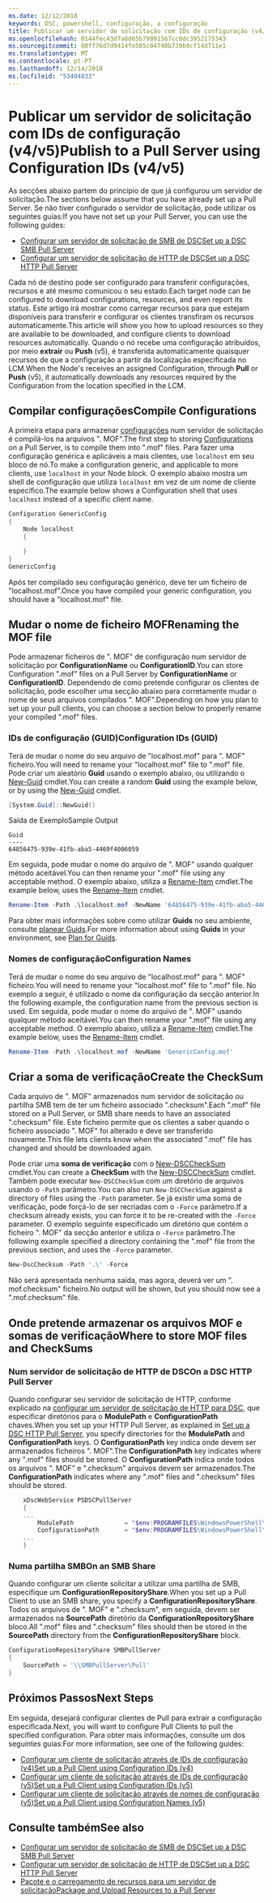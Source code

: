 ```yaml
---
ms.date: 12/12/2018
keywords: DSC, powershell, configuração, a configuração
title: Publicar um servidor de solicitação com IDs de configuração (v4/v5)
ms.openlocfilehash: 0144fec43d7a8d65b79891567cc0dc3952175343
ms.sourcegitcommit: 00ff76d7d9414fe585c04740b739b9cf14d711e1
ms.translationtype: MT
ms.contentlocale: pt-PT
ms.lasthandoff: 12/14/2018
ms.locfileid: "53404833"
---
```

# <a name="publish-to-a-pull-server-using-configuration-ids-v4v5"></a><span data-ttu-id="71d05-103">Publicar um servidor de solicitação com IDs de configuração (v4/v5)</span><span class="sxs-lookup"><span data-stu-id="71d05-103">Publish to a Pull Server using Configuration IDs (v4/v5)</span></span>

<span data-ttu-id="71d05-104">As secções abaixo partem do princípio de que já configurou um servidor de solicitação.</span><span class="sxs-lookup"><span data-stu-id="71d05-104">The sections below assume that you have already set up a Pull Server.</span></span> <span data-ttu-id="71d05-105">Se não tiver configurado o servidor de solicitação, pode utilizar os seguintes guias:</span><span class="sxs-lookup"><span data-stu-id="71d05-105">If you have not set up your Pull Server, you can use the following guides:</span></span>

- [<span data-ttu-id="71d05-106">Configurar um servidor de solicitação de SMB de DSC</span><span class="sxs-lookup"><span data-stu-id="71d05-106">Set up a DSC SMB Pull Server</span></span>](pullServerSmb.md)
- [<span data-ttu-id="71d05-107">Configurar um servidor de solicitação de HTTP de DSC</span><span class="sxs-lookup"><span data-stu-id="71d05-107">Set up a DSC HTTP Pull Server</span></span>](pullServer.md)

<span data-ttu-id="71d05-108">Cada nó de destino pode ser configurado para transferir configurações, recursos e até mesmo comunicou o seu estado.</span><span class="sxs-lookup"><span data-stu-id="71d05-108">Each target node can be configured to download configurations, resources, and even report its status.</span></span> <span data-ttu-id="71d05-109">Este artigo irá mostrar como carregar recursos para que estejam disponíveis para transferir e configurar os clientes transfiram os recursos automaticamente.</span><span class="sxs-lookup"><span data-stu-id="71d05-109">This article will show you how to upload resources so they are available to be downloaded, and configure clients to download resources automatically.</span></span> <span data-ttu-id="71d05-110">Quando o nó recebe uma configuração atribuídos, por meio **extrair** ou **Push** (v5), é transferida automaticamente quaisquer recursos de que a configuração a partir da localização especificada no LCM.</span><span class="sxs-lookup"><span data-stu-id="71d05-110">When the Node's receives an assigned Configuration, through **Pull** or **Push** (v5), it automatically downloads any resources required by the Configuration from the location specified in the LCM.</span></span>

## <a name="compile-configurations"></a><span data-ttu-id="71d05-111">Compilar configurações</span><span class="sxs-lookup"><span data-stu-id="71d05-111">Compile Configurations</span></span>

<span data-ttu-id="71d05-112">A primeira etapa para armazenar [configurações](../configurations/configurations.md) num servidor de solicitação é compilá-los na arquivos ". MOF".</span><span class="sxs-lookup"><span data-stu-id="71d05-112">The first step to storing [Configurations](../configurations/configurations.md) on a Pull Server, is to compile them into ".mof" files.</span></span> <span data-ttu-id="71d05-113">Para fazer uma configuração genérica e aplicáveis a mais clientes, use `localhost` em seu bloco de nó.</span><span class="sxs-lookup"><span data-stu-id="71d05-113">To make a configuration generic, and applicable to more clients, use `localhost` in your Node block.</span></span> <span data-ttu-id="71d05-114">O exemplo abaixo mostra um shell de configuração que utiliza `localhost` em vez de um nome de cliente específico.</span><span class="sxs-lookup"><span data-stu-id="71d05-114">The example below shows a Configuration shell that uses `localhost` instead of a specific client name.</span></span>

```powershell
Configuration GenericConfig
{
    Node localhost
    {

    }
}
GenericConfig
```

<span data-ttu-id="71d05-115">Após ter compilado seu configuração genérico, deve ter um ficheiro de "localhost.mof".</span><span class="sxs-lookup"><span data-stu-id="71d05-115">Once you have compiled your generic configuration, you should have a "localhost.mof" file.</span></span>

## <a name="renaming-the-mof-file"></a><span data-ttu-id="71d05-116">Mudar o nome de ficheiro MOF</span><span class="sxs-lookup"><span data-stu-id="71d05-116">Renaming the MOF file</span></span>

<span data-ttu-id="71d05-117">Pode armazenar ficheiros de ". MOF" de configuração num servidor de solicitação por **ConfigurationName** ou **ConfigurationID**.</span><span class="sxs-lookup"><span data-stu-id="71d05-117">You can store Configuration ".mof" files on a Pull Server by **ConfigurationName** or **ConfigurationID**.</span></span> <span data-ttu-id="71d05-118">Dependendo de como pretende configurar os clientes de solicitação, pode escolher uma secção abaixo para corretamente mudar o nome de seus arquivos compilados ". MOF".</span><span class="sxs-lookup"><span data-stu-id="71d05-118">Depending on how you plan to set up your pull clients, you can choose a section below to properly rename your compiled ".mof" files.</span></span>

### <a name="configuration-ids-guid"></a><span data-ttu-id="71d05-119">IDs de configuração (GUID)</span><span class="sxs-lookup"><span data-stu-id="71d05-119">Configuration IDs (GUID)</span></span>

<span data-ttu-id="71d05-120">Terá de mudar o nome do seu arquivo de "localhost.mof" para "<GUID>. MOF" ficheiro.</span><span class="sxs-lookup"><span data-stu-id="71d05-120">You will need to rename your "localhost.mof" file to "<GUID>.mof" file.</span></span> <span data-ttu-id="71d05-121">Pode criar um aleatório **Guid** usando o exemplo abaixo, ou utilizando o [New-Guid](/powershell/module/microsoft.powershell.utility/new-guid) cmdlet.</span><span class="sxs-lookup"><span data-stu-id="71d05-121">You can create a random **Guid** using the example below, or by using the [New-Guid](/powershell/module/microsoft.powershell.utility/new-guid) cmdlet.</span></span>

```powershell
[System.Guid]::NewGuid()
```

<span data-ttu-id="71d05-122">Saída de Exemplo</span><span class="sxs-lookup"><span data-stu-id="71d05-122">Sample Output</span></span>

```output
Guid
----
64856475-939e-41fb-aba5-4469f4006059
```

<span data-ttu-id="71d05-123">Em seguida, pode mudar o nome do arquivo de ". MOF" usando qualquer método aceitável.</span><span class="sxs-lookup"><span data-stu-id="71d05-123">You can then rename your ".mof" file using any acceptable method.</span></span> <span data-ttu-id="71d05-124">O exemplo abaixo, utiliza a [Rename-Item](/powershell/module/microsoft.powershell.management/rename-item) cmdlet.</span><span class="sxs-lookup"><span data-stu-id="71d05-124">The example below, uses the [Rename-Item](/powershell/module/microsoft.powershell.management/rename-item) cmdlet.</span></span>

```powershell
Rename-Item -Path .\localhost.mof -NewName '64856475-939e-41fb-aba5-4469f4006059.mof'
```

<span data-ttu-id="71d05-125">Para obter mais informações sobre como utilizar **Guids** no seu ambiente, consulte [planear Guids](/powershell/dsc/secureserver#guids).</span><span class="sxs-lookup"><span data-stu-id="71d05-125">For more information about using **Guids** in your environment, see [Plan for Guids](/powershell/dsc/secureserver#guids).</span></span>

### <a name="configuration-names"></a><span data-ttu-id="71d05-126">Nomes de configuração</span><span class="sxs-lookup"><span data-stu-id="71d05-126">Configuration Names</span></span>

<span data-ttu-id="71d05-127">Terá de mudar o nome do seu arquivo de "localhost.mof" para "<Configuration Name>. MOF" ficheiro.</span><span class="sxs-lookup"><span data-stu-id="71d05-127">You will need to rename your "localhost.mof" file to "<Configuration Name>.mof" file.</span></span> <span data-ttu-id="71d05-128">No exemplo a seguir, é utilizado o nome da configuração da secção anterior.</span><span class="sxs-lookup"><span data-stu-id="71d05-128">In the following example, the configuration name from the previous section is used.</span></span> <span data-ttu-id="71d05-129">Em seguida, pode mudar o nome do arquivo de ". MOF" usando qualquer método aceitável.</span><span class="sxs-lookup"><span data-stu-id="71d05-129">You can then rename your ".mof" file using any acceptable method.</span></span> <span data-ttu-id="71d05-130">O exemplo abaixo, utiliza a [Rename-Item](/powershell/module/microsoft.powershell.management/rename-item) cmdlet.</span><span class="sxs-lookup"><span data-stu-id="71d05-130">The example below, uses the [Rename-Item](/powershell/module/microsoft.powershell.management/rename-item) cmdlet.</span></span>

```powershell
Rename-Item -Path .\localhost.mof -NewName 'GenericConfig.mof'
```

## <a name="create-the-checksum"></a><span data-ttu-id="71d05-131">Criar a soma de verificação</span><span class="sxs-lookup"><span data-stu-id="71d05-131">Create the CheckSum</span></span>

<span data-ttu-id="71d05-132">Cada arquivo de ". MOF" armazenados num servidor de solicitação ou partilha SMB tem de ter um ficheiro associado ".checksum".</span><span class="sxs-lookup"><span data-stu-id="71d05-132">Each ".mof" file stored on a Pull Server, or SMB share needs to have an associated ".checksum" file.</span></span> <span data-ttu-id="71d05-133">Este ficheiro permite que os clientes a saber quando o ficheiro associado ". MOF" foi alterado e deve ser transferido novamente.</span><span class="sxs-lookup"><span data-stu-id="71d05-133">This file lets clients know when the associated ".mof" file has changed and should be downloaded again.</span></span>

<span data-ttu-id="71d05-134">Pode criar uma **soma de verificação** com o [New-DSCCheckSum](/powershell/module/psdesiredstateconfiguration/new-dscchecksum) cmdlet.</span><span class="sxs-lookup"><span data-stu-id="71d05-134">You can create a **CheckSum** with the [New-DSCCheckSum](/powershell/module/psdesiredstateconfiguration/new-dscchecksum) cmdlet.</span></span> <span data-ttu-id="71d05-135">Também pode executar `New-DSCCheckSum` com um diretório de arquivos usando o `-Path` parâmetro.</span><span class="sxs-lookup"><span data-stu-id="71d05-135">You can also run `New-DSCCheckSum` against a directory of files using the `-Path` parameter.</span></span> <span data-ttu-id="71d05-136">Se já existir uma soma de verificação, pode forçá-lo de ser recriadas com o `-Force` parâmetro.</span><span class="sxs-lookup"><span data-stu-id="71d05-136">If a checksum already exists, you can force it to be re-created with the `-Force` parameter.</span></span> <span data-ttu-id="71d05-137">O exemplo seguinte especificado um diretório que contém o ficheiro ". MOF" da secção anterior e utiliza o `-Force` parâmetro.</span><span class="sxs-lookup"><span data-stu-id="71d05-137">The following example specified a directory containing the ".mof" file from the previous section, and uses the `-Force` parameter.</span></span>

```powershell
New-DscChecksum -Path '.\' -Force
```

<span data-ttu-id="71d05-138">Não será apresentada nenhuma saída, mas agora, deverá ver um "<GUID or Configuration Name>. mof.checksum" ficheiro.</span><span class="sxs-lookup"><span data-stu-id="71d05-138">No output will be shown, but you should now see a "<GUID or Configuration Name>.mof.checksum" file.</span></span>

## <a name="where-to-store-mof-files-and-checksums"></a><span data-ttu-id="71d05-139">Onde pretende armazenar os arquivos MOF e somas de verificação</span><span class="sxs-lookup"><span data-stu-id="71d05-139">Where to store MOF files and CheckSums</span></span>

### <a name="on-a-dsc-http-pull-server"></a><span data-ttu-id="71d05-140">Num servidor de solicitação de HTTP de DSC</span><span class="sxs-lookup"><span data-stu-id="71d05-140">On a DSC HTTP Pull Server</span></span>

<span data-ttu-id="71d05-141">Quando configurar seu servidor de solicitação de HTTP, conforme explicado na [configurar um servidor de solicitação de HTTP para DSC](pullServer.md), que especificar diretórios para o **ModulePath** e **ConfigurationPath** chaves.</span><span class="sxs-lookup"><span data-stu-id="71d05-141">When you set up your HTTP Pull Server, as explained in [Set up a DSC HTTP Pull Server](pullServer.md), you specify directories for the **ModulePath** and **ConfigurationPath** keys.</span></span> <span data-ttu-id="71d05-142">O **ConfigurationPath** key indica onde devem ser armazenados ficheiros ". MOF".</span><span class="sxs-lookup"><span data-stu-id="71d05-142">The **ConfigurationPath** key indicates where any ".mof" files should be stored.</span></span> <span data-ttu-id="71d05-143">O **ConfigurationPath** indica onde todos os arquivos ". MOF" e ".checksum" arquivos devem ser armazenados.</span><span class="sxs-lookup"><span data-stu-id="71d05-143">The **ConfigurationPath** indicates where any ".mof" files and ".checksum" files should be stored.</span></span>

```powershell
    xDscWebService PSDSCPullServer
    {
    ...
        ModulePath              = "$env:PROGRAMFILES\WindowsPowerShell\DscService\Modules"
        ConfigurationPath       = "$env:PROGRAMFILES\WindowsPowerShell\DscService\Configuration"
    ...
    }

```

### <a name="on-an-smb-share"></a><span data-ttu-id="71d05-144">Numa partilha SMB</span><span class="sxs-lookup"><span data-stu-id="71d05-144">On an SMB Share</span></span>

<span data-ttu-id="71d05-145">Quando configurar um cliente solicitar a utilizar uma partilha de SMB, especifique um **ConfigurationRepositoryShare**.</span><span class="sxs-lookup"><span data-stu-id="71d05-145">When you set up a Pull Client to use an SMB share, you specify a **ConfigurationRepositoryShare**.</span></span> <span data-ttu-id="71d05-146">Todos os arquivos de ". MOF" e ".checksum", em seguida, devem ser armazenados na **SourcePath** diretório da **ConfigurationRepositoryShare** bloco.</span><span class="sxs-lookup"><span data-stu-id="71d05-146">All ".mof" files and ".checksum" files should then be stored in the **SourcePath** directory from the **ConfigurationRepositoryShare** block.</span></span>

```powershell
ConfigurationRepositoryShare SMBPullServer
{
    SourcePath = '\\SMBPullServer\Pull'
}
```

## <a name="next-steps"></a><span data-ttu-id="71d05-147">Próximos Passos</span><span class="sxs-lookup"><span data-stu-id="71d05-147">Next Steps</span></span>

<span data-ttu-id="71d05-148">Em seguida, desejará configurar clientes de Pull para extrair a configuração especificada.</span><span class="sxs-lookup"><span data-stu-id="71d05-148">Next, you will want to configure Pull Clients to pull the specified configuration.</span></span> <span data-ttu-id="71d05-149">Para obter mais informações, consulte um dos seguintes guias:</span><span class="sxs-lookup"><span data-stu-id="71d05-149">For more information, see one of the following guides:</span></span>

- [<span data-ttu-id="71d05-150">Configurar um cliente de solicitação através de IDs de configuração (v4)</span><span class="sxs-lookup"><span data-stu-id="71d05-150">Set up a Pull Client using Configuration IDs (v4)</span></span>](pullClientConfigId4.md)
- [<span data-ttu-id="71d05-151">Configurar um cliente de solicitação através de IDs de configuração (v5)</span><span class="sxs-lookup"><span data-stu-id="71d05-151">Set up a Pull Client using Configuration IDs (v5)</span></span>](pullClientConfigId.md)
- [<span data-ttu-id="71d05-152">Configurar um cliente de solicitação através de nomes de configuração (v5)</span><span class="sxs-lookup"><span data-stu-id="71d05-152">Set up a Pull Client using Configuration Names (v5)</span></span>](pullClientConfigNames.md)

## <a name="see-also"></a><span data-ttu-id="71d05-153">Consulte também</span><span class="sxs-lookup"><span data-stu-id="71d05-153">See also</span></span>

- [<span data-ttu-id="71d05-154">Configurar um servidor de solicitação de SMB de DSC</span><span class="sxs-lookup"><span data-stu-id="71d05-154">Set up a DSC SMB Pull Server</span></span>](pullServerSmb.md)
- [<span data-ttu-id="71d05-155">Configurar um servidor de solicitação de HTTP de DSC</span><span class="sxs-lookup"><span data-stu-id="71d05-155">Set up a DSC HTTP Pull Server</span></span>](pullServer.md)
- [<span data-ttu-id="71d05-156">Pacote e o carregamento de recursos para um servidor de solicitação</span><span class="sxs-lookup"><span data-stu-id="71d05-156">Package and Upload Resources to a Pull Server</span></span>](package-upload-resources.md)
